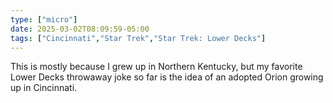 ```yaml
---
type: ["micro"]
date: 2025-03-02T08:09:59-05:00
tags: ["Cincinnati","Star Trek","Star Trek: Lower Decks"]
---
```

This is mostly because I grew up in Northern Kentucky, but my favorite Lower Decks throwaway joke so far is the idea of an adopted Orion growing up in Cincinnati.
